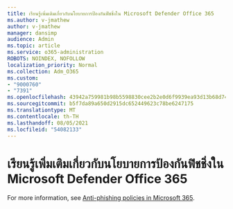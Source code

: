 ```yaml
---
title: เรียนรู้เพิ่มเติมเกี่ยวกับนโยบายการป้องกันฟิชชิ่งใน Microsoft Defender Office 365
ms.author: v-jmathew
author: v-jmathew
manager: dansimp
audience: Admin
ms.topic: article
ms.service: o365-administration
ROBOTS: NOINDEX, NOFOLLOW
localization_priority: Normal
ms.collection: Adm_O365
ms.custom:
- "9000760"
- "7391"
ms.openlocfilehash: 43942a759981b98b5598830cee2b2e0d6f9939ea93d13b68d74a7a1d7db201d4
ms.sourcegitcommit: b5f7da89a650d2915dc652449623c78be6247175
ms.translationtype: MT
ms.contentlocale: th-TH
ms.lasthandoff: 08/05/2021
ms.locfileid: "54082133"
---
```

# <a name="learn-more-about-anti-phishing-policies-in-microsoft-defender-for-office-365"></a>เรียนรู้เพิ่มเติมเกี่ยวกับนโยบายการป้องกันฟิชชิ่งใน Microsoft Defender Office 365

For more information, see [Anti-phishing policies in Microsoft 365](https://go.microsoft.com/fwlink/?linkid=2092235).
